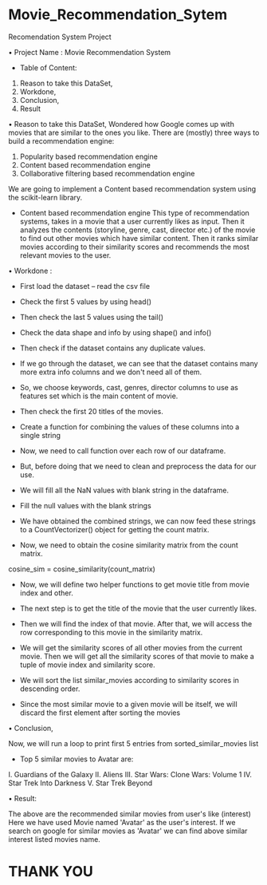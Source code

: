 # Movie_Recommendation_Sytem
Recomendation System Project

• Project Name : Movie Recommendation System

-	Table of Content: 
1.	Reason to take this DataSet, 
2.	Workdone, 
3.	Conclusion, 
4.	Result

•	Reason to take this DataSet, 
Wondered how Google comes up with movies that are similar to the ones you like.
There are (mostly) three ways to build a recommendation engine:
1)	Popularity based recommendation engine
2)	Content based recommendation engine    
3)	Collaborative filtering based recommendation engine

We are going to implement a Content based recommendation system using the scikit-learn library.

-	Content based recommendation engine
This type of recommendation systems, takes in a movie that a user currently likes as input.
Then it analyzes the contents (storyline, genre, cast, director etc.) of the movie to find out other movies which have similar content.
Then it ranks similar movies according to their similarity scores and recommends the most relevant movies to the user.


•	Workdone :

-	First load the dataset – read the csv file 
-	Check the first 5 values by using head()
-	Then check the last 5 values using the tail()
-	Check the data shape and info by using shape() and info()
-	Then check if the dataset contains any duplicate values.
-	If we go through the dataset, we can see that the dataset contains many more extra info columns and we don't need all of them.
-	So, we choose keywords, cast, genres, director columns to use as features set which is the main content of movie.
-	Then check the first 20 titles of the movies.
-	Create a function for combining the values of these columns into a single string
-	Now, we need to call function over each row of our dataframe.
-	But, before doing that we need to clean and preprocess the data for our use.
-	We will fill all the NaN values with blank string in the dataframe.
-	Fill the null values with the blank strings

-	We have obtained the combined strings, we can now feed these strings to a CountVectorizer() object for getting the count matrix.

-	Now, we need to obtain the cosine similarity matrix from the count matrix.

cosine_sim = cosine_similarity(count_matrix)

-	Now, we will define two helper functions to get movie title from movie index and other.

-	The next step is to get the title of the movie that the user currently likes.

-	Then we will find the index of that movie. After that, we will access the row corresponding to this movie in the similarity matrix.

-	We will get the similarity scores of all other movies from the current movie. Then we will get all the similarity scores of that movie to make a tuple of movie index and similarity score.

-	We will sort the list similar_movies according to similarity scores in descending order.

-	Since the most similar movie to a given movie will be itself, we will discard the first element after sorting the movies

•	Conclusion, 

Now, we will run a loop to print first 5 entries from sorted_similar_movies list
-	Top 5 similar movies to Avatar are:

I.	Guardians of the Galaxy
II.	Aliens
III.	Star Wars: Clone Wars: Volume 1
IV.	Star Trek Into Darkness
V.	Star Trek Beyond

•	Result: 

The above are the recommended similar movies from user's like (interest)
Here we have used Movie named 'Avatar' as the user's interest. If we search on google for similar movies as 'Avatar' we can find above similar interest listed movies name.

# THANK YOU
